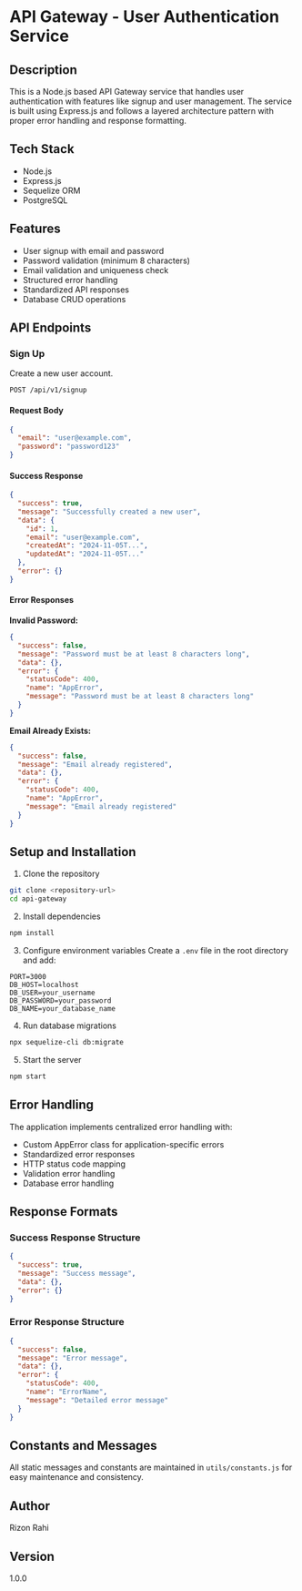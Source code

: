 # API Gateway - User Authentication Service

## Description

This is a Node.js based API Gateway service that handles user authentication with features like signup and user management. The service is built using Express.js and follows a layered architecture pattern with proper error handling and response formatting.

## Tech Stack

- Node.js
- Express.js
- Sequelize ORM
- PostgreSQL

## Features

- User signup with email and password
- Password validation (minimum 8 characters)
- Email validation and uniqueness check
- Structured error handling
- Standardized API responses
- Database CRUD operations

## API Endpoints

### Sign Up

Create a new user account.

```
POST /api/v1/signup
```

#### Request Body

```json
{
  "email": "user@example.com",
  "password": "password123"
}
```

#### Success Response

```json
{
  "success": true,
  "message": "Successfully created a new user",
  "data": {
    "id": 1,
    "email": "user@example.com",
    "createdAt": "2024-11-05T...",
    "updatedAt": "2024-11-05T..."
  },
  "error": {}
}
```

#### Error Responses

**Invalid Password:**

```json
{
  "success": false,
  "message": "Password must be at least 8 characters long",
  "data": {},
  "error": {
    "statusCode": 400,
    "name": "AppError",
    "message": "Password must be at least 8 characters long"
  }
}
```

**Email Already Exists:**

```json
{
  "success": false,
  "message": "Email already registered",
  "data": {},
  "error": {
    "statusCode": 400,
    "name": "AppError",
    "message": "Email already registered"
  }
}
```

## Setup and Installation

1. Clone the repository

```bash
git clone <repository-url>
cd api-gateway
```

2. Install dependencies

```bash
npm install
```

3. Configure environment variables
   Create a `.env` file in the root directory and add:

```env
PORT=3000
DB_HOST=localhost
DB_USER=your_username
DB_PASSWORD=your_password
DB_NAME=your_database_name
```

4. Run database migrations

```bash
npx sequelize-cli db:migrate
```

5. Start the server

```bash
npm start
```

## Error Handling

The application implements centralized error handling with:

- Custom AppError class for application-specific errors
- Standardized error responses
- HTTP status code mapping
- Validation error handling
- Database error handling

## Response Formats

### Success Response Structure

```json
{
  "success": true,
  "message": "Success message",
  "data": {},
  "error": {}
}
```

### Error Response Structure

```json
{
  "success": false,
  "message": "Error message",
  "data": {},
  "error": {
    "statusCode": 400,
    "name": "ErrorName",
    "message": "Detailed error message"
  }
}
```

## Constants and Messages

All static messages and constants are maintained in `utils/constants.js` for easy maintenance and consistency.

## Author

Rizon Rahi

## Version

1.0.0
